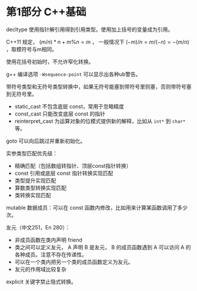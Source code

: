# 第1部分 C++基础

decltype 使用指针解引用得到引用类型。使用加上括号的变量成为引用。

C++11 规定， $(m/n)*n+m\%n=m$ ， 一般情况下 $(-m)/n=m/(-n)=-(m/n)$ ，取模符号与m相同。

使用花括号初始时，不允许窄化转换。

g++ 编译选项 `-Wsequence-point` 可以显示出各种ub警告。

带符号类型和无符号类型转换中，如果无符号能塞到带符号里则塞，否则带符号塞到无符号里。

- static_cast 不包含底层 const，常用于忽略精度
- const_cast 只能改变底层 const 的指针
- reinterpret_cast 为运算对象的位模式提供新的解释，比如从 `int*` 到 `char*` 等。

goto 可以向后跳过并重新初始化。

实参类型匹配优先级：

- 精确匹配（包括数组转指针、顶层const指针转换）
- const 引用或底层 const 指针转换实现匹配
- 类型提升实现匹配
- 算数类型转换实现匹配
- 类转换实现匹配

mutable 数据成员：可以在 const 函数内修改，比如用来计算某函数调用了多少次。

友元（中文251，En 280）：

- 非成员函数在类内声明 friend
- 类之间可以定义友元， A 声明 B 是友元， B 的成员函数遇到 A 可以访问 A 的各种成员。注意不存在传递性。
- 可以在一个类内把另一个类的成员函数定义为友元。
- 友元的作用域比较复杂

explicit 关键字禁止隐式转换。
